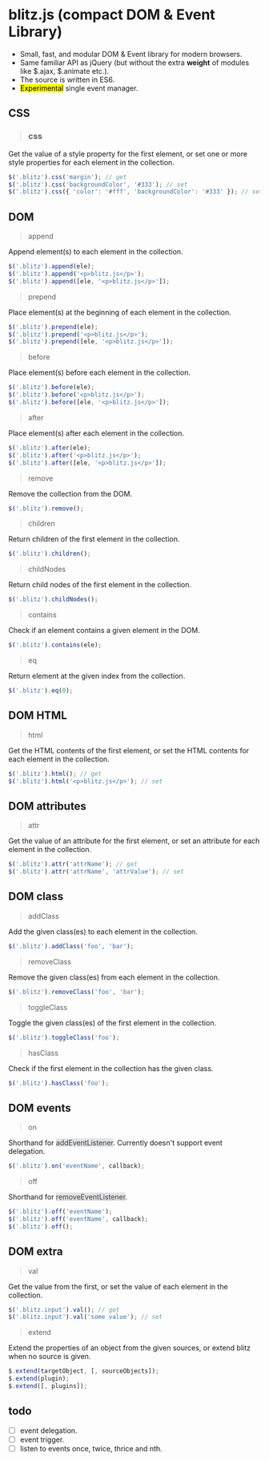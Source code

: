 # blitz.js (compact DOM & Event Library)
<ul>
  <li>Small, fast, and modular DOM & Event library for modern browsers.</li>
  <li>Same familiar API as jQuery (but without the extra <b>weight</b> of modules like $.ajax, $.animate etc.).</li>
  <li>The source is written in ES6.</li>
  <li><mark>Experimental</mark> single event manager.</li>
</ul>


## CSS

> ### css

Get the value of a style property for the first element, or set one or more style properties for each element in the collection.

```javascript
$('.blitz').css('margin'); // get
$('.blitz').css('backgroundColor', '#333'); // set
$('.blitz').css({ 'color': '#fff', 'backgroundColor': '#333' }); // set multiple
```

## DOM

> append

Append element(s) to each element in the collection.

```javascript
$('.blitz').append(ele);
$('.blitz').append('<p>blitz.js</p>');
$('.blitz').append([ele, '<p>blitz.js</p>']);
```

> prepend

Place element(s) at the beginning of each element in the collection.

```javascript
$('.blitz').prepend(ele);
$('.blitz').prepend('<p>blitz.js</p>');
$('.blitz').prepend([ele, '<p>blitz.js</p>']);
```

> before

Place element(s) before each element in the collection.

```javascript
$('.blitz').before(ele);
$('.blitz').before('<p>blitz.js</p>');
$('.blitz').before([ele, '<p>blitz.js</p>']);
```

> after

Place element(s) after each element in the collection.

```javascript
$('.blitz').after(ele);
$('.blitz').after('<p>blitz.js</p>');
$('.blitz').after([ele, '<p>blitz.js</p>']);
```

> remove

Remove the collection from the DOM.

```javascript
$('.blitz').remove();
```

> children

Return children of the first element in the collection.

```javascript
$('.blitz').children();
```

> childNodes

Return child nodes of the first element in the collection.

```javascript
$('.blitz').childNodes();
```

> contains

Check if an element contains a given element in the DOM.

```javascript
$('.blitz').contains(ele);
```

> eq

Return element at the given index from the collection.

```javascript
$('.blitz').eq(0);
```

## DOM HTML

> html

Get the HTML contents of the first element, or set the HTML contents for each element in the collection.

```javascript
$('.blitz').html(); // get
$('.blitz').html('<p>blitz.js</p>'); // set
```

## DOM attributes

> attr

Get the value of an attribute for the first element, or set an attribute for each element in the collection.

```javascript
$('.blitz').attr('attrName'); // get
$('.blitz').attr('attrName', 'attrValue'); // set
```

## DOM class

> addClass

Add the given class(es) to each element in the collection.

```javascript
$('.blitz').addClass('foo', 'bar');
```

> removeClass

Remove the given class(es) from each element in the collection.

```javascript
$('.blitz').removeClass('foo', 'bar');
```

> toggleClass

Toggle the given class(es) of the first element in the collection.

```javascript
$('.blitz').toggleClass('foo');
```

> hasClass

Check if the first element in the collection has the given class.

```javascript
$('.blitz').hasClass('foo');
```

## DOM events

> on

Shorthand for <span style="background-color:#e2e3e5;color:#383d41">addEventListener</span>. Currently doesn't support event delegation.

```javascript
$('.blitz').on('eventName', callback);
```

> off

Shorthand for <span style="background-color:#e2e3e5;color:#383d41">removeEventListener</span>.

```javascript
$('.blitz').off('eventName');
$('.blitz').off('eventName', callback);
$('.blitz').off();
```

## DOM extra

> val

Get the value from the first, or set the value of each element in the collection.

```javascript
$('.blitz.input').val(); // get
$('.blitz.input').val('some value'); // set
```

> extend

Extend the properties of an object from the given sources, or extend blitz when no source is given.

```javascript
$.extend(targetObject, [, sourceObjects]);
$.extend(plugin);
$.extend([, plugins]);
```

## todo

- [ ] event delegation.
- [ ] event trigger.
- [ ] listen to events once, twice, thrice and nth.
